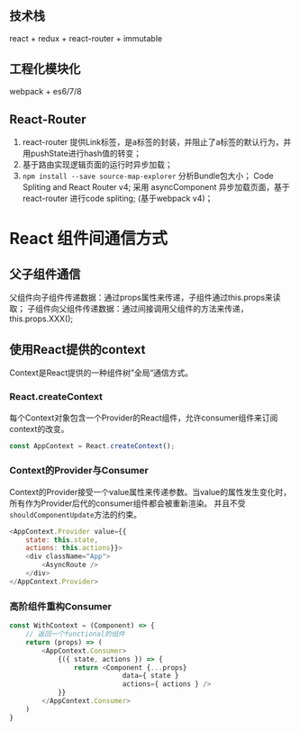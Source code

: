 ## 技术栈
react + redux + react-router + immutable

## 工程化模块化
webpack + es6/7/8

## React-Router
1. react-router 提供Link标签，是a标签的封装，并阻止了a标签的默认行为，并用pushState进行hash值的转变；
2. 基于路由实现逻辑页面的运行时异步加载；
3. `npm install --save source-map-explorer` 分析Bundle包大小；
Code Spliting and React Router v4;
采用 asyncComponent 异步加载页面，基于react-router 进行code spliting; (基于webpack v4)；

# React 组件间通信方式

## 父子组件通信
父组件向子组件传递数据：通过props属性来传递，子组件通过this.props来读取；
子组件向父组件传递数据：通过间接调用父组件的方法来传递， this.props.XXX();

## 使用React提供的context
Context是React提供的一种组件树”全局“通信方式。

### React.createContext
每个Context对象包含一个Provider的React组件，允许consumer组件来订阅context的改变。
```js
const AppContext = React.createContext();
```

### Context的Provider与Consumer
Context的Provider接受一个value属性来传递参数。当value的属性发生变化时，所有作为Provider后代的consumer组件都会被重新渲染。
并且不受`shouldComponentUpdate`方法的约束。
```js
<AppContext.Provider value={{
    state: this.state,
    actions: this.actions}}>
    <div className="App">
        <AsyncRoute />
    </div>
</AppContext.Provider>
```

### 高阶组件重构Consumer
```js
const WithContext = (Component) => {
    // 返回一个functional的组件
    return (props) => (
        <AppContext.Consumer>
            {({ state, actions }) => {
                return <Component {...props} 
                            data={ state } 
                            actions={ actions } />
            }}
        </AppContext.Consumer>
    )
}
```

